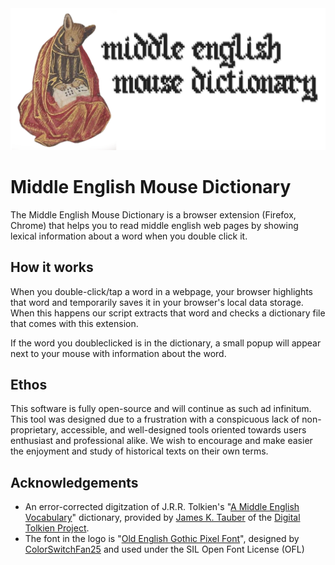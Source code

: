 <img src="./img/header.png" style="width: auto" alt="Middle English Mouse Dictionary Logo">
  
# Middle English Mouse Dictionary  

The Middle English Mouse Dictionary is a browser extension (Firefox, Chrome) that helps you to read middle english web pages by showing lexical information about a word when you double click it.

## How it works  
When you double-click/tap a word in a webpage, your browser highlights that word and temporarily saves it in your browser's local data storage. When this happens our script extracts that word and checks a dictionary file that comes with this extension.  
  
If the word you doubleclicked is in the dictionary, a small popup will appear next to your mouse with information about the word.  
  
  
## Ethos
This software is fully open-source and will continue as such ad infinitum. This tool was designed due to a frustration with a conspicuous lack of non-proprietary, accessible, and well-designed tools oriented towards users enthusiast and professional alike. We wish to encourage and make easier the enjoyment and study of historical texts on their own terms.  
  
  
## Acknowledgements
- An error-corrected digitzation of J.R.R. Tolkien's "[A Middle English Vocabulary](https://github.com/digitaltolkien/a-middle-english-vocabulary)" dictionary, provided by [James K. Tauber](https://github.com/jtauber) of the [Digital Tolkien Project](https://digitaltolkien.com). 
- The font in the logo is "[Old English Gothic Pixel Font](https://www.fontspace.com/old-english-gothic-pixel-font-f83405)", designed by [ColorSwitchFan25](https://www.fontspace.com/colorswitchfan25) and used under the SIL Open Font License (OFL)

